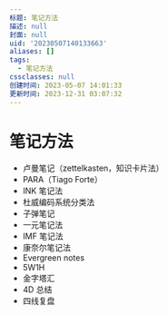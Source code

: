 ```yaml
---
标题: 笔记方法
描述: null
封面: null
uid: '20230507140133663'
aliases: []
tags:
  - 笔记方法
cssclasses: null
创建时间: 2023-05-07 14:01:33
更新时间: 2023-12-31 03:07:32
---
```


# 笔记方法

- 卢曼笔记（zettelkasten，知识卡片法）
- PARA（Tiago Forte）
- INK 笔记法
- 杜威编码系统分类法
- 子弹笔记
- 一元笔记法
- IMF 笔记法
- 康奈尔笔记法
- Evergreen notes
- 5W1H
- 金字塔汇
- 4D 总结
- 四线复盘
